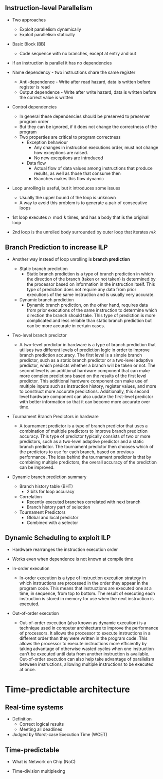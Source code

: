 ## Instruction-level Parallelism
* Two approaches
	* Exploit parallelism dynamically
	* Exploit parallelism statically

* Basic Block (BB)
	* Code sequence with no branches, except at entry and out
* If an instruction is parallel it has no dependencies

* Name dependency - two instructions share the same register
	* Anti-dependence - Write after read hazard, data is written before register is read
	* Output dependence - Write after write hazard, data is written before the correct value is written
* Control dependencies
	* In general these dependencies should be preserved to preserver program order
	* But they can be ignored, if it does not change the correctness of the program 
	* Two properties are critical to program correctness
		* Exception behaviour
			* Any changes in instruction executions order, must not change how exceptions are raised.
			* No new exceptions are introduced
		* Data flow
			* Actual flow of data values among instructions that produce results, as well as those that consume then
			* Branches makes this flow dynamic

* Loop unrolling is useful, but it introduces some issues
	* Usually the upper bound of the loop is unknown
	* A way to avoid this problem is to generate a pair of consecutive loops
* 1st loop executes $n \mod k$ times, and has a body that is the original loop
* 2nd loop is the unrolled body surrounded by outer loop that iterates  $n/k$ 

## Branch Prediction to increase ILP
* Another way instead of loop unrolling is **branch prediction** 
	* Static branch prediction 
		* Static branch prediction is a type of branch prediction in which the direction of the branch (taken or not taken) is determined by the processor based on information in the instruction itself. This type of prediction does not require any data from prior executions of the same instruction and is usually very accurate.
	* Dynamic branch prediction
		* Dynamic branch prediction, on the other hand, requires data from prior executions of the same instruction to determine which direction the branch should take. This type of prediction is more complicated and less reliable than static branch prediction but can be more accurate in certain cases.

* Two-level branch predictor
	* A two-level predictor in hardware is a type of branch prediction that utilises two different levels of prediction logic in order to improve branch prediction accuracy. The first level is a simple branch predictor, such as a static branch predictor or a two-level adaptive predictor, which predicts whether a branch will be taken or not. The second level is an additional hardware component that can make more complex predictions based on the results of the first level predictor. This additional hardware component can make use of multiple inputs such as instruction history, register values, and more to construct more accurate predictions. Additionally, this second level hardware component can also update the first-level predictor with better information so that it can become more accurate over time.

* Tournament Branch Predictors in hardware 
	*  A tournament predictor is a type of branch predictor that uses a combination of multiple predictors to improve branch prediction accuracy. This type of predictor typically consists of two or more predictors, such as a two-level adaptive predictor and a static branch predictor. The tournament predictor then chooses which of the predictors to use for each branch, based on previous performance. The idea behind the tournament predictor is that by combining multiple predictors, the overall accuracy of the prediction can be improved.

* Dynamic branch prediction summary
	* Branch history table (BHT)
		* 2 bits for loop accuracy
	*  Correlation 
		* Recently executed branches correlated with next branch
		* Branch history part of selection
	* Tournament Predictors
		* Global and local predictor
		* Combined with a selector

## Dynamic Scheduling to exploit ILP

* Hardware rearranges the instruction execution order
* Works even when dependence is not known at compile time

* In-order execution 
	* In-order execution is a type of instruction execution strategy in which instructions are processed in the order they appear in the program code. This means that instructions are executed one at a time, in sequence, from top to bottom. The result of executing each instruction is stored in memory for use when the next instruction is executed.
* Out-of-order execution 
	* Out-of-order execution (also known as dynamic execution) is a technique used in computer architecture to improve the performance of processors. It allows the processor to execute instructions in a different order than they were written in the program code. This allows the processor to execute instructions more efficiently by taking advantage of otherwise wasted cycles when one instruction can’t be executed until data from another instruction is available. Out-of-order execution can also help take advantage of parallelism between instructions, allowing multiple instructions to be executed at once.


# Time-predictable architecture
## Real-time systems
* Definition
	* Correct logical results
	* Meeting all deadlines
* Judged by Worst-case Execution Time (WCET)

## Time-predictable 
* What is Network on Chip (NoC)  

* Time-division multiplexing 